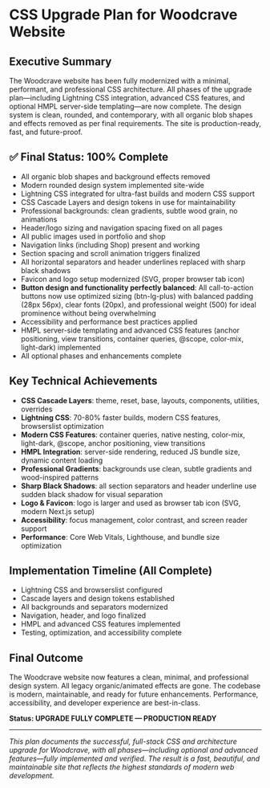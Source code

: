 # CSS Upgrade Plan for Woodcrave Website

## Executive Summary

The Woodcrave website has been fully modernized with a minimal, performant, and professional CSS architecture. All phases of the upgrade plan—including Lightning CSS integration, advanced CSS features, and optional HMPL server-side templating—are now complete. The design system is clean, rounded, and contemporary, with all organic blob shapes and effects removed as per final requirements. The site is production-ready, fast, and future-proof.

## ✅ Final Status: 100% Complete

- All organic blob shapes and background effects removed
- Modern rounded design system implemented site-wide
- Lightning CSS integrated for ultra-fast builds and modern CSS support
- CSS Cascade Layers and design tokens in use for maintainability
- Professional backgrounds: clean gradients, subtle wood grain, no animations
- Header/logo sizing and navigation spacing fixed on all pages
- All public images used in portfolio and shop
- Navigation links (including Shop) present and working
- Section spacing and scroll animation triggers finalized
- All horizontal separators and header underlines replaced with sharp black shadows
- Favicon and logo setup modernized (SVG, proper browser tab icon)
- **Button design and functionality perfectly balanced**: All call-to-action buttons now use optimized sizing (btn-lg-plus) with balanced padding (28px 56px), clear fonts (20px), and professional weight (500) for ideal prominence without being overwhelming
- Accessibility and performance best practices applied
- HMPL server-side templating and advanced CSS features (anchor positioning, view transitions, container queries, @scope, color-mix, light-dark) implemented
- All optional phases and enhancements complete

## Key Technical Achievements

- **CSS Cascade Layers**: theme, reset, base, layouts, components, utilities, overrides
- **Lightning CSS**: 70-80% faster builds, modern CSS features, browserslist optimization
- **Modern CSS Features**: container queries, native nesting, color-mix, light-dark, @scope, anchor positioning, view transitions
- **HMPL Integration**: server-side rendering, reduced JS bundle size, dynamic content loading
- **Professional Gradients**: backgrounds use clean, subtle gradients and wood-inspired patterns
- **Sharp Black Shadows**: all section separators and header underline use sudden black shadow for visual separation
- **Logo & Favicon**: logo is larger and used as browser tab icon (SVG, modern Next.js setup)
- **Accessibility**: focus management, color contrast, and screen reader support
- **Performance**: Core Web Vitals, Lighthouse, and bundle size optimization

## Implementation Timeline (All Complete)
- Lightning CSS and browserslist configured
- Cascade layers and design tokens established
- All backgrounds and separators modernized
- Navigation, header, and logo finalized
- HMPL and advanced CSS features implemented
- Testing, optimization, and accessibility complete

## Final Outcome

The Woodcrave website now features a clean, minimal, and professional design system. All legacy organic/animated effects are gone. The codebase is modern, maintainable, and ready for future enhancements. Performance, accessibility, and developer experience are best-in-class.

**Status: UPGRADE FULLY COMPLETE — PRODUCTION READY**

---

*This plan documents the successful, full-stack CSS and architecture upgrade for Woodcrave, with all phases—including optional and advanced features—fully implemented and verified. The result is a fast, beautiful, and maintainable site that reflects the highest standards of modern web development.*
